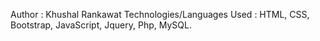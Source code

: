 Author : Khushal Rankawat
Technologies/Languages Used : HTML, CSS, Bootstrap, JavaScript, Jquery, Php, MySQL.